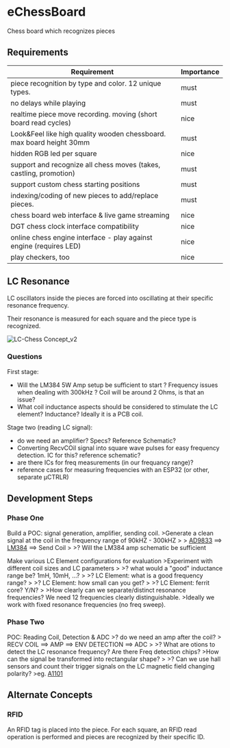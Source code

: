 # eChessBoard
Chess board which recognizes pieces

## Requirements
| Requirement | Importance |
|-----------------------|-------|
| piece recognition by type and color. 12 unique types. | must |
| no delays while playing | must |
| realtime piece move recording. moving (short board read cycles) | nice |
| Look&Feel like high quality wooden chessboard. max board height 30mm | must |
| hidden RGB led per square | nice |
| support and recognize all chess moves (takes, castling, promotion) | must |
| support custom chess starting positions | must |
| indexing/coding of new pieces to add/replace pieces. | must |
| chess board web interface & live game streaming | nice |
| DGT chess clock interface compatibility | nice |
| online chess engine interface - play against engine (requires LED) | nice | 
| play checkers, too | nice |

## LC Resonance
LC oscillators inside the pieces are forced into oscillating at their specific resonance frequency.

Their resonance is measured for each square and the piece type is recognized.

![LC-Chess Concept_v2](https://github.com/fdraeger/eChessBoard/assets/19647221/30177d53-11b4-4d84-bec9-5f01f5fe459e)

### Questions
First stage:
*  Will the LM384 5W Amp setup be sufficient to start ? Frequency issues when dealing with 300kHz ? Coil will be around 2 Ohms, is that an issue?
*  What coil inductance aspects should be considered to stimulate the LC element? Inductance? Ideally it is a PCB coil.

Stage two (reading LC signal):
*  do we need an amplifier? Specs? Reference Schematic?
*  Converting RecvCOil signal into square wave pulses for easy frequency detection. IC for this? reference schematic?
*  are there ICs for freq measurements (in our frequancy range)?
*  reference cases for measuring frequencies with an ESP32 (or other, separate µCTRLR)


## Development Steps

### Phase One
Build a POC: signal generation, amplifier, sending coil.
    >Generate a clean signal at the coil in the frequency range of 90kHZ - 300kHZ
    >
    >  [AD9833](https://www.analog.com/media/en/technical-documentation/data-sheets/AD9833.pdf) ==> [LM384](https://www.ti.com/lit/ds/symlink/lm384.pdf)  ==> Send Coil
    >
    >? Will the LM384 amp schematic be sufficient

Make various LC Element configurations for evaluation
    >Experiment with different coil sizes and LC parameters
    >
    >? what would a "good" inductance range be? 1mH, 10mH, ...?
    >
    >? LC Element: what is a good frequency range?
    >
    >? LC Element: how small can you get?
    >
    >? LC Element: ferrit core? Y/N?
    >
    >How clearly can we separate/distinct resonance frequencies? We need 12 frequencies clearly distinguishable.
    >Ideally we work with fixed resonance frequencies (no freq sweep).

### Phase Two
POC: Reading Coil, Detection & ADC
    >? do we need an amp after the coil?
    >  RECV COIL ==> AMP ==> ENV DETECTION ==> ADC
    >
    >? What are otions to detect the LC resonance frequency? Are there Freq detection chips?
    >How can the signal be transformed into rectangular shape?
    >
    >? Can we use hall sensors and count their trigger signals on the LC magnetic field changing polarity?
    >eg. [A1101](https://www.allegromicro.com/~/media/Files/Datasheets/A110x-Datasheet.ashx)


## Alternate Concepts
### RFID
An RFID tag is placed into the piece.
For each square, an RFID read operation is performed and pieces are recognized by their specific ID.


